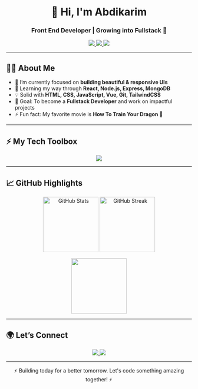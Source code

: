 <h1 align="center">👋 Hi, I'm Abdikarim</h1>
<h3 align="center">Front End Developer | Growing into Fullstack 🚀</h3>

<p align="center">
  <a href="mailto:abdikarim.dev01@gmail.com">
    <img src="https://img.shields.io/badge/Gmail-D14836?style=flat&logo=gmail&logoColor=white" />
  </a>
  <a href="https://abdikarim-dev-portfolio.vercel.app/">
    <img src="https://img.shields.io/badge/Portfolio-000000?style=flat&logo=vercel&logoColor=white" />
  </a>
  <a href="https://www.linkedin.com/in/your-profile">
    <img src="https://img.shields.io/badge/LinkedIn-0077B5?style=flat&logo=linkedin&logoColor=white" />
  </a>
</p>

---

## 🧑‍💻 About Me  

- 🔭 I’m currently focused on **building beautiful & responsive UIs**  
- 🌱 Learning my way through **React, Node.js, Express, MongoDB**  
- 💡 Solid with **HTML, CSS, JavaScript, Vue, Git, TailwindCSS**  
- 🎯 Goal: To become a **Fullstack Developer** and work on impactful projects  
- ⚡ Fun fact: My favorite movie is **How To Train Your Dragon 🐉**

---

## ⚡ My Tech Toolbox  

<p align="center">
  <img src="https://skillicons.dev/icons?i=html,css,js,vue,react,tailwind,git,github,vscode,nodejs,express,mongodb&perline=6" />
</p>

---

## 📈 GitHub Highlights  

<p align="center">
  <img src="https://github-readme-stats.vercel.app/api?username=Abdirahmaan12&show_icons=true&theme=radical" height="150" alt="GitHub Stats"/>
  <img src="https://github-readme-streak-stats.herokuapp.com?user=Abdirahmaan12&theme=radical&hide_border=true" height="150" alt="GitHub Streak"/>
</p>

<p align="center">
  <img src="https://github-readme-stats.vercel.app/api/top-langs/?username=Abdirahmaan12&layout=compact&theme=radical" height="150"/>
</p>

---

## 🌍 Let’s Connect  

<p align="center">
  <a href="mailto:abdikarim.dev01@gmail.com">
    <img src="https://img.shields.io/badge/Email_Me-D14836?style=for-the-badge&logo=gmail&logoColor=white"/>
  </a>
  <a href="https://abdikarim-dev-portfolio.vercel.app/">
    <img src="https://img.shields.io/badge/Visit_My_Portfolio-000000?style=for-the-badge&logo=vercel&logoColor=white"/>
  </a>
  
</p>

---

<p align="center">⚡ Building today for a better tomorrow. Let's code something amazing together! ⚡</p>
